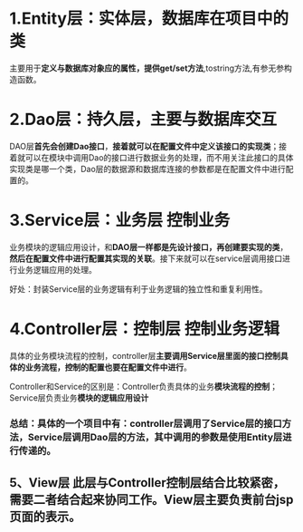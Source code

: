 # 1.Entity层：实体层，数据库在项目中的类

主要用于**定义与数据库对象应的属性，提供get/set方法**,tostring方法,有参无参构造函数。

# 2.Dao层：持久层，主要与数据库交互

DAO层**首先会创建Dao接口**，**接着就可以在配置文件中定义该接口的实现类**；接着就可以在模块中调用Dao的接口进行数据业务的处理，而不用关注此接口的具体实现类是哪一个类，Dao层的数据源和数据库连接的参数都是在配置文件中进行配置的。

# 3.Service层：业务层 控制业务

业务模块的逻辑应用设计，和**DAO层一样都是先设计接口，再创建要实现的类**，**然后在配置文件中进行配置其实现的关联**。接下来就可以在service层调用接口进行业务逻辑应用的处理。

好处：封装Service层的业务逻辑有利于业务逻辑的独立性和重复利用性。

# 4.Controller层：控制层 控制业务逻辑

具体的业务模块流程的控制，controller层**主要调用Service层里面的接口控制具体的业务流程，控制的配置也要在配置文件中进行**。

Controller和Service的区别是：Controller负责具体的业务**模块流程的控制**；Service层负责业务**模块的逻辑应用设计**

###            总结：具体的一个项目中有：controller层调用了Service层的接口方法，Service层调用Dao层的方法，其中调用的参数是使用Entity层进行传递的。

## **5、View层 此层与Controller控制层结合比较紧密，需要二者结合起来协同工作。View层主要负责前台jsp页面的表示。**